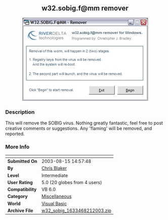﻿<div align="center">

## w32\.sobig\.f@mm remover

<img src="PIC20038212112326984.jpg">
</div>

### Description

This will remove the SOBIG virus. Nothing greatly fantastic, feel free to post creative comments or suggestions. Any 'flaming' will be removed, and reported.
 
### More Info
 


<span>             |<span>
---                |---
**Submitted On**   |2003-08-15 14:57:48
**By**             |[Chris Blaker](https://github.com/Planet-Source-Code/PSCIndex/blob/master/ByAuthor/chris-blaker.md)
**Level**          |Intermediate
**User Rating**    |5.0 (20 globes from 4 users)
**Compatibility**  |VB 6\.0
**Category**       |[Miscellaneous](https://github.com/Planet-Source-Code/PSCIndex/blob/master/ByCategory/miscellaneous__1-1.md)
**World**          |[Visual Basic](https://github.com/Planet-Source-Code/PSCIndex/blob/master/ByWorld/visual-basic.md)
**Archive File**   |[w32\_sobig\_1633468212003\.zip](https://github.com/Planet-Source-Code/chris-blaker-w32-sobig-f-mm-remover__1-47896/archive/master.zip)








